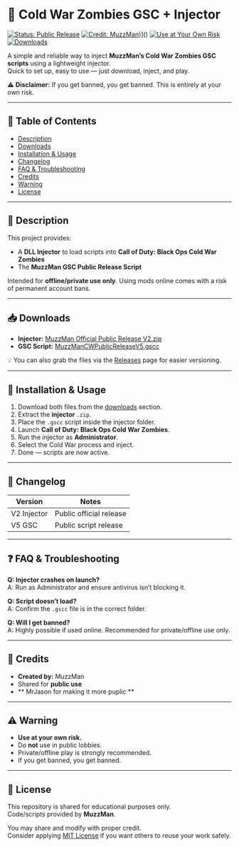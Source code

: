 # 🧟 Cold War Zombies GSC + Injector

[![Status: Public Release](https://img.shields.io/badge/Status-Public%20Release-green)]()
[![Credit: MuzzMan]([https://img.shields.io/badge/Credit-MuzzMan-blue)](https://img.shields.io/badge/Credit-MuzzMan-blue))]()
[![Use at Your Own Risk](https://img.shields.io/badge/Use%20at%20your%20own%20risk-red)]()
[![Downloads](https://img.shields.io/github/downloads/MrJasonDEX/Cold-War-Mods/total?label=Repo%20Downloads)]()

A simple and reliable way to inject **MuzzMan’s Cold War Zombies GSC scripts** using a lightweight injector.  
Quick to set up, easy to use — just download, inject, and play.  

⚠️ **Disclaimer:** If you get banned, you get banned. This is entirely at your own risk.  

---

## 📑 Table of Contents
- [Description](#description)
- [Downloads](#downloads)
- [Installation & Usage](#installation--usage)
- [Changelog](#changelog)
- [FAQ & Troubleshooting](#faq--troubleshooting)
- [Credits](#credits)
- [Warning](#warning)
- [License](#license)

---

## 📖 Description
This project provides:
- A **DLL Injector** to load scripts into **Call of Duty: Black Ops Cold War Zombies**
- The **MuzzMan GSC Public Release Script**

Intended for **offline/private use only**. Using mods online comes with a risk of permanent account bans.

---

## 📥 Downloads

- **Injector:** [MuzzMan Official Public Release V2.zip](https://github.com/MrJasonDEX/Cold-War-Mods/blob/main/MuzzMan%20Official%20Public%20Official%20Release%20V2.zip)  
- **GSC Script:** [MuzzManCWPublicReleaseV5.gscc](https://github.com/MrJasonDEX/Cold-War-Mods/blob/main/MuzzManCWPublicReleaseV5.gscc)

💡 You can also grab the files via the [Releases](../../releases) page for easier versioning.

---

## 🚀 Installation & Usage

1. Download both files from the [downloads](#downloads) section.  
2. Extract the **injector** `.zip`.  
3. Place the `.gscc` script inside the injector folder.  
4. Launch **Call of Duty: Black Ops Cold War Zombies**.  
5. Run the injector as **Administrator**.  
6. Select the Cold War process and inject.  
7. Done — scripts are now active.

---

## 📌 Changelog

| Version | Notes |
|---------|-------|
| V2 Injector | Public official release |
| V5 GSC     | Public script release |

---

## ❓ FAQ & Troubleshooting

**Q: Injector crashes on launch?**  
A: Run as Administrator and ensure antivirus isn’t blocking it.  

**Q: Script doesn’t load?**  
A: Confirm the `.gscc` file is in the correct folder.  

**Q: Will I get banned?**  
A: Highly possible if used online. Recommended for private/offline use only.  

---

## 🙌 Credits

- **Created by:** MuzzMan  
- Shared for **public use**
- ** MrJason for making it more puplic **

---

## ⚠️ Warning

- **Use at your own risk.**  
- Do **not** use in public lobbies.  
- Private/offline play is strongly recommended.  
- If you get banned, you get banned.  

---

## 📜 License

This repository is shared for educational purposes only.  
Code/scripts provided by **MuzzMan**.  

You may share and modify with proper credit.  
Consider applying [MIT License](https://opensource.org/licenses/MIT) if you want others to reuse your work safely.  
